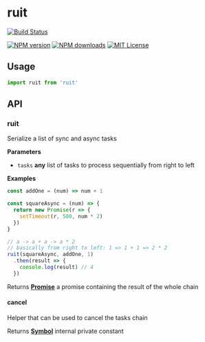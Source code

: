 # ruit

[![Build Status][travis-image]][travis-url]

[![NPM version][npm-version-image]][npm-url]
[![NPM downloads][npm-downloads-image]][npm-url]
[![MIT License][license-image]][license-url]

## Usage

```js
import ruit from 'ruit'
```

[travis-image]: https://img.shields.io/travis/GianlucaGuarini/ruit.svg?style=flat-square

[travis-url]: https://travis-ci.org/GianlucaGuarini/ruit

[license-image]: http://img.shields.io/badge/license-MIT-000000.svg?style=flat-square

[license-url]: LICENSE.txt

[npm-version-image]: http://img.shields.io/npm/v/ruit.svg?style=flat-square

[npm-downloads-image]: http://img.shields.io/npm/dm/ruit.svg?style=flat-square

[npm-url]: https://npmjs.org/package/ruit

## API

<!-- Generated by documentation.js. Update this documentation by updating the source code. -->

### ruit

Serialize a list of sync and async tasks

**Parameters**

-   `tasks` **any** list of tasks to process sequentially from right to left

**Examples**

```javascript
const addOne = (num) => num + 1

const squareAsync = (num) => {
  return new Promise(r => {
    setTimeout(r, 500, num * 2)
  })
}

// a -> a + a -> a * 2
// basically from right to left: 1 => 1 + 1 => 2 * 2
ruit(squareAsync, addOne, 1)
  .then(result => {
    console.log(result) // 4
  })
```

Returns **[Promise](https://developer.mozilla.org/en-US/docs/Web/JavaScript/Reference/Global_Objects/Promise)** a promise containing the result of the whole chain

#### cancel

Helper that can be used to cancel the tasks chain

Returns **[Symbol](https://developer.mozilla.org/en-US/docs/Web/JavaScript/Reference/Global_Objects/Symbol)** internal private constant

